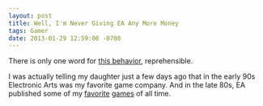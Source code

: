 ```yaml
---
layout: post
title: Well, I'm Never Giving EA Any More Money
tags: Gamer
date: 2013-01-29 12:59:00 -0700
---
```


There is only one word for [this behavior](http://www.techdirt.com/articles/20130127/19023721799/redditor-points-out-flaws-simcitys-online-only-drm-gets-banned-ea-his-troubles.shtml), reprehensible.

I was actually telling my daughter just a few days ago that in the early 90s Electronic Arts was my favorite game company.  And in the late 80s, EA published some of my [favorite](http://en.wikipedia.org/wiki/Archon:_The_Light_and_the_Dark) [games](http://en.wikipedia.org/wiki/Archon_II:_Adept) of all time.
